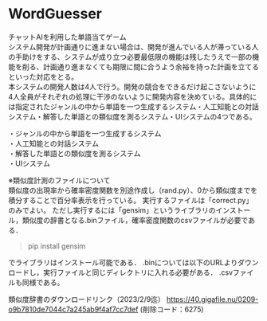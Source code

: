 # WordGuesser

チャットAIを利用した単語当てゲーム<br>
システム開発が計画通りに進まない場合は、開発が進んでいる人が滞っている人の手助けをする、システムが成り立つ必要最低限の機能は残したうえで一部の機能を削る、計画通り進まなくても期限に間に合うよう余裕を持った計画を立てるといった対応をとる。<br>
本システムの開発人数は4人で行う。開発の競合をできるだけ起こさないように4人全員がそれぞれの処理に干渉のないように開発内容を決めている。具体的には指定されたジャンルの中から単語を一つ生成するシステム・人工知能との対話システム・解答した単語との類似度を測るシステム・UIシステムの4つである。 <br>

・ジャンルの中から単語を一つ生成するシステム<br>
・人工知能との対話システム<br>
・解答した単語との類似度を測るシステム<br>
・UIシステム<br>

※類似度計測のファイルについて<br>
類似度の出現率から確率密度関数を別途作成し（rand.py）、0から類似度までを積分することで百分率表示を行っている。
実行するファイルは「correct.py」のみでよい。
ただし実行するには「gensim」というライブラリのインストール，類似度の辞書となる.binファイル，確率密度関数のcsvファイルが必要である．

>pip install gensim

でライブラリはインストール可能である．
.binについては以下のURLよりダウンロードし，実行ファイルと同じディレクトリに入れる必要がある．
.csvファイルも同様である。

類似度辞書のダウンロードリンク（2023/2/9迄）
https://40.gigafile.nu/0209-o9b7810de7044c7a245ab9f4af7cc7def
(削除コード：6275)
